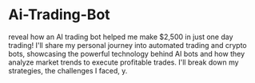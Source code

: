 # Ai-Trading-Bot
 reveal how an AI trading bot helped me make $2,500 in just one day trading! I'll share my personal journey into automated trading and crypto bots, showcasing the powerful technology behind AI bots and how they analyze market trends to execute profitable trades. I'll break down my strategies, the challenges I faced, y. 
